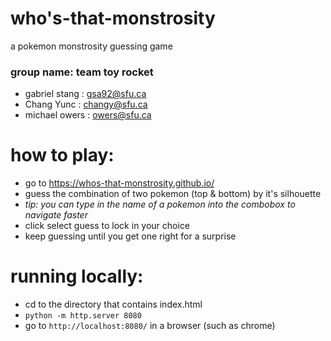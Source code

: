 # who's-that-monstrosity
 a pokemon monstrosity guessing game

### group name: team toy rocket
- gabriel stang : gsa92@sfu.ca
- Chang Yunc : changy@sfu.ca
- michael owers : owers@sfu.ca

# how to play:
- go to https://whos-that-monstrosity.github.io/ 
- guess the combination of two pokemon (top & bottom) by it's silhouette
- *tip: you can type in the name of a pokemon into the combobox to navigate faster*
- click select guess to lock in your choice
- keep guessing until you get one right for a surprise

# running locally:
- cd to the directory that contains index.html
- `python -m http.server 8080`
- go to `http://localhost:8080/` in a browser (such as chrome)
